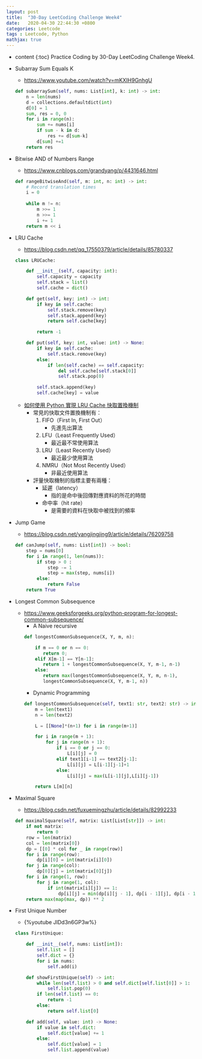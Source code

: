 ```yaml
---
layout: post
title:  "30-Day LeetCoding Challenge Week4"
date:   2020-04-30 22:44:30 +0800
categories: Leetcode
tags : Leetcode, Python 
mathjax: true
---
```

* content 
{:toc}
Practice Coding by 30-Day LeetCoding Challenge Week4.




* Subarray Sum Equals K
    * https://www.youtube.com/watch?v=mKXIH9GnhgU
    ```python
    def subarraySum(self, nums: List[int], k: int) -> int:
        n = len(nums)
        d = collections.defaultdict(int)
        d[0] = 1
        sum, res = 0, 0
        for i in range(n):
            sum += nums[i]
            if sum - k in d:
                res += d[sum-k]
            d[sum] +=1
        return res
    ```
* Bitwise AND of Numbers Range
    * https://www.cnblogs.com/grandyang/p/4431646.html
    ```python
    def rangeBitwiseAnd(self, m: int, n: int) -> int:
        # Record translation times
        i = 0
        
        while m != n:
            m >>= 1
            n >>= 1
            i += 1
        return m << i
    ```
* LRU Cache
    * https://blog.csdn.net/qq_17550379/article/details/85780337
    ```python
    class LRUCache:

        def __init__(self, capacity: int):
            self.capacity = capacity
            self.stack = list()
            self.cache = dict()

        def get(self, key: int) -> int:
            if key in self.cache:
                self.stack.remove(key)
                self.stack.append(key)
                return self.cache[key]

            return -1

        def put(self, key: int, value: int) -> None:
            if key in self.cache:
                self.stack.remove(key)
            else:
                if len(self.cache) == self.capacity:
                    del self.cache[self.stack[0]]
                    self.stack.pop(0)

            self.stack.append(key)
            self.cache[key] = value
    ```
    * [如何使用 Python 實現 LRU Cache 快取置換機制](https://blog.techbridge.cc/2019/04/06/how-to-use-python-implement-least-recently-used/)
        * 常見的快取文件置換機制有：
            1. FIFO（First In, First Out）
                * 先進先出算法
            2. LFU（Least Frequently Used）
                * 最近最不常使用算法
            3. LRU（Least Recently Used）
                * 最近最少使用算法
            4. NMRU（Not Most Recently Used）
                * 非最近使用算法
        * 評量快取機制的指標主要有兩種：
            * 延遲（latency）
                * 指的是命中後回傳對應資料的所花的時間
            * 命中率（hit rate）
                * 是需要的資料在快取中被找到的頻率
    
* Jump Game
    * https://blog.csdn.net/yangjingjing9/article/details/76209758
    ```python
    def canJump(self, nums: List[int]) -> bool:
        step = nums[0]
        for i in range(1, len(nums)):
            if step > 0 :
                step -= 1
                step = max(step, nums[i])
            else:
                return False
        return True
    ```
* Longest Common Subsequence
    * https://www.geeksforgeeks.org/python-program-for-longest-common-subsequence/
        * A Naive recursive
        ```python
        def longestCommonSubsequence(X, Y, m, n): 
  
            if m == 0 or n == 0: 
               return 0; 
            elif X[m-1] == Y[n-1]: 
               return 1 + longestCommonSubsequence(X, Y, m-1, n-1)
            else: 
               return max(longestCommonSubsequence(X, Y, m, n-1),
               longestCommonSubsequence(X, Y, m-1, n))
        ```
        * Dynamic Programming 
        ```python
        def longestCommonSubsequence(self, text1: str, text2: str) -> int:
            m = len(text1)
            n = len(text2)

            L = [[None]*(n+1) for i in range(m+1)]

            for i in range(m + 1):
                for j in range(n + 1):
                    if i == 0 or j == 0:
                        L[i][j] = 0
                    elif text1[i-1] == text2[j-1]:
                        L[i][j] = L[i-1][j-1]+1
                    else:
                        L[i][j] = max(L[i-1][j],L[i][j-1])

            return L[m][n]
        ```
* Maximal Square
    * https://blog.csdn.net/fuxuemingzhu/article/details/82992233
    ```python
    def maximalSquare(self, matrix: List[List[str]]) -> int:
        if not matrix: 
            return 0
        row = len(matrix)
        col = len(matrix[0])
        dp = [[0] * col for _ in range(row)]
        for i in range(row):
            dp[i][0] = int(matrix[i][0])
        for j in range(col):
            dp[0][j] = int(matrix[0][j])
        for i in range(1, row):
            for j in range(1, col):
                if int(matrix[i][j]) == 1:
                    dp[i][j] = min(dp[i][j - 1], dp[i - 1][j], dp[i - 1][j - 1]) + 1
        return max(map(max, dp)) ** 2
    ```
* First Unique Number
	* {%youtube JlDd3n6GP3w%} 
    ```python
    class FirstUnique:

        def __init__(self, nums: List[int]):
            self.list = []
            self.dict = {}
            for i in nums:
                self.add(i)

        def showFirstUnique(self) -> int:
            while len(self.list) > 0 and self.dict[self.list[0]] > 1:
                self.list.pop(0)
            if len(self.list) == 0:
                return -1
            else:
                return self.list[0]

        def add(self, value: int) -> None:
            if value in self.dict:
                self.dict[value] += 1
            else:
                self.dict[value] = 1
                self.list.append(value)
    ```